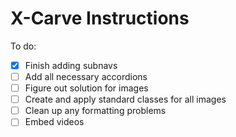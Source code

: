 # X-Carve Instructions

To do: 
- [x] Finish adding subnavs
- [ ] Add all necessary accordions
- [ ] Figure out solution for images
- [ ] Create and apply standard classes for all images
- [ ] Clean up any formatting problems
- [ ] Embed videos
